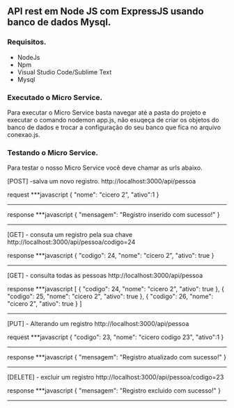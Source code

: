 ## API rest em Node JS com ExpressJS usando banco de dados Mysql.

### Requisitos.

- NodeJs
- Npm
- Visual Studio Code/Sublime Text
- Mysql

### Executado o Micro Service.

Para executar o Micro Service basta navegar até a pasta do projeto e executar o comando nodemon app.js, não esuqeça de criar os objetos do banco de dados e trocar a configuração do seu banco que fica no arquivo conexao.js.

### Testando o Micro Service.

Para testar o nosso Micro Service você deve chamar as urls abaixo.

[POST] -salva um novo registro.
http://localhost:3000/api/pessoa

request
***javascript
{
  "nome": "cicero 2",
  "ativo":1
}
***

response
***javascript
{
    "mensagem": "Registro inserido com sucesso!"
}
***

[GET] - consuta um registro pela sua chave
http://localhost:3000/api/pessoa/codigo=24

response
***javascript
{
    "codigo": 24,
    "nome": "cicero 2",
    "ativo": true
}
***

[GET] - consulta todas as pessoas
http://localhost:3000/api/pessoa

response
***javascript
[
    {
        "codigo": 24,
        "nome": "cicero 2",
        "ativo": true
    },
    {
        "codigo": 25,
        "nome": "cicero 2",
        "ativo": true
    },
    {
        "codigo": 26,
        "nome": "cicero 2",
        "ativo": true
    }
]
***


[PUT] - Alterando um registro
http://localhost:3000/api/pessoa

request
***javascript
{
  "codigo": 23, 
  "nome": "cicero codigo 23",
  "ativo":1
}
***

response
***javascript
{
    "mensagem": "Registro atualizado com sucesso!"
}
***

[DELETE] - excluir um registro
http://localhost:3000/api/pessoa/codigo=23

response
***javascript
{
    "mensagem": "Registro excluido com sucesso!"
}
***